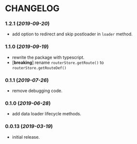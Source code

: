 # CHANGELOG

### 1.2.1 (*2019-09-20*)
- add option to redirect and skip postloader in `loader` method.

### 1.1.0 (*2019-09-19*)
- rewrite the package with typescript.
- [**breaking**] rename `routerStore.getRoute()` to `routerStore.getRouteDef()`


### 0.1.1 (*2019-07-26*)
- remove debugging code.


### 0.1.0 (*2019-06-28*)
- add data loader lifecycle methods.


### 0.0.13 (*2019-03-19*)
- initial release.
